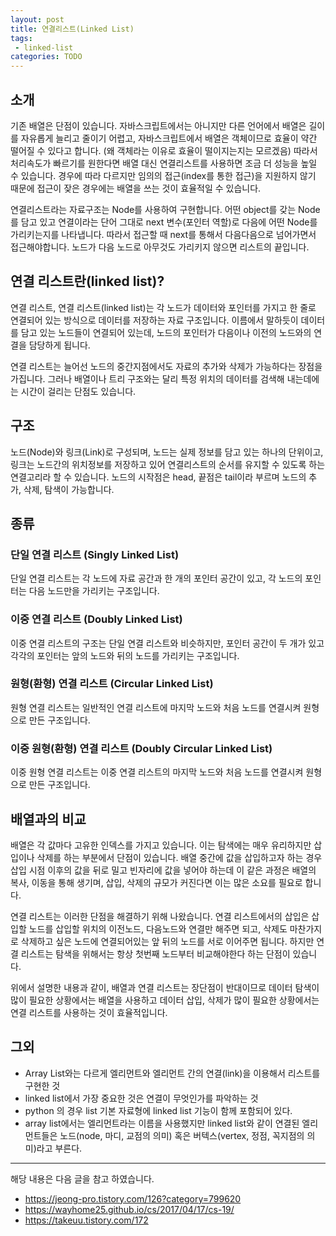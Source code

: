 ```yaml
---
layout: post
title: 연결리스트(Linked List) 
tags:
 - linked-list
categories: TODO
---
```


## 소개
기존 배열은 단점이 있습니다. 자바스크립트에서는 아니지만 다른 언어에서 배열은 길이를 자유롭게 늘리고 줄이기 어렵고, 자바스크립트에서 배열은 객체이므로 효율이 약간 떨어질 수 있다고 합니다. (왜 객체라는 이유로 효율이 떨이지는지는 모르겠음) 따라서 처리속도가 빠르기를 원한다면 배열 대신 연결리스트를 사용하면 조금 더 성능을 높일 수 있습니다. 경우에 따라 다르지만 임의의 접근(index를 통한 접근)을 지원하지 않기 때문에 접근이 잦은 경우에는 배열을 쓰는 것이 효율적일 수 있습니다. 

연결리스트라는 자료구조는 Node를 사용하여 구현합니다. 어떤 object를 갖는 Node를 담고 있고 연결이라는 단어 그대로 next 변수(포인터 역할)로 다음에 어떤 Node를 가리키는지를 나타냅니다. 따라서 접근할 때 next를 통해서 다음다음으로 넘어가면서 접근해야합니다. 노드가 다음 노드로 아무것도 가리키지 않으면 리스트의 끝입니다.

## 연결 리스트란(linked list)?
연결 리스트, 연결 리스트(linked list)는 각 노드가 데이터와 포인터를 가지고 한 줄로 연결되어 있는 방식으로 데이터를 저장하는 자료 구조입니다. 이름에서 말하듯이 데이터를 담고 있는 노드들이 연결되어 있는데, 노드의 포인터가 다음이나 이전의 노드와의 연결을 담당하게 됩니다.

연결 리스트는 늘어선 노드의 중간지점에서도 자료의 추가와 삭제가 가능하다는 장점을 가집니다. 그러나 배열이나 트리 구조와는 달리 특정 위치의 데이터를 검색해 내는데에는 시간이 걸리는 단점도 있습니다.

## 구조
노드(Node)와 링크(Link)로 구성되며, 노드는 실제 정보를 담고 있는 하나의 단위이고, 링크는 노드간의 위치정보를 저장하고 있어 연결리스트의 순서를 유지할 수 있도록 하는 연결고리라 할 수 있습니다. 노드의 시작점은 head, 끝점은 tail이라 부르며 노드의 추가, 삭제, 탐색이 가능합니다.

## 종류
### 단일 연결 리스트 (Singly Linked List)
단일 연결 리스트는 각 노드에 자료 공간과 한 개의 포인터 공간이 있고, 각 노드의 포인터는 다음 노드만을 가리키는 구조입니다.

### 이중 연결 리스트 (Doubly Linked List)
이중 연결 리스트의 구조는 단일 연결 리스트와 비슷하지만, 포인터 공간이 두 개가 있고 각각의 포인터는 앞의 노드와 뒤의 노드를 가리키는 구조입니다.

### 원형(환형) 연결 리스트 (Circular Linked List)
원형 연결 리스트는 일반적인 연결 리스트에 마지막 노드와 처음 노드를 연결시켜 원형으로 만든 구조입니다.

### 이중 원형(환형) 연결 리스트 (Doubly Circular Linked List)
이중 원형 연결 리스트는 이중 연결 리스트의 마지막 노드와 처음 노드를 연결시켜 원형으로 만든 구조입니다.

## 배열과의 비교
배열은 각 값마다 고유한 인덱스를 가지고 있습니다. 이는 탐색에는 매우 유리하지만 삽입이나 삭제를 하는 부분에서 단점이 있습니다. 배열 중간에 값을 삽입하고자 하는 경우 삽입 시점 이후의 값을 뒤로 밀고 빈자리에 값을 넣어야 하는데 이 같은 과정은 배열의 복사, 이동을 통해 생기며, 삽입, 삭제의 규모가 커진다면 이는 많은 소요를 필요로 합니다.

연결 리스트는 이러한 단점을 해결하기 위해 나왔습니다. 연결 리스트에서의 삽입은 삽입할 노드를 삽입할 위치의 이전노드, 다음노드와 연결만 해주면 되고, 삭제도 마찬가지로 삭제하고 싶은 노드에 연결되어있는 앞 뒤의 노드를 서로 이어주면 됩니다. 하지만 연결 리스트는 탐색을 위해서는 항상 첫번째 노드부터 비교해야한다 하는 단점이 있습니다.

위에서 설명한 내용과 같이, 배열과 연결 리스트는 장단점이 반대이므로 데이터 탐색이 많이 필요한 상황에서는 배열을 사용하고 데이터 삽입, 삭제가 많이 필요한 상황에서는 연결 리스트를 사용하는 것이 효율적입니다.



## 그외
- Array List와는 다르게 엘리먼트와 엘리먼트 간의 연결(link)을 이용해서 리스트를 구현한 것
- linked list에서 가장 중요한 것은 연결이 무엇인가를 파악하는 것
- python 의 경우 list 기본 자료형에 linked list 기능이 함께 포함되어 있다.
- array list에서는 엘리먼트라는 이름을 사용했지만 linked list와 같이 연결된 엘리먼트들은 노드(node, 마디, 교점의 의미) 혹은 버텍스(vertex, 정점, 꼭지점의 의미)라고 부른다.


----
해당 내용은 다음 글을 참고 하였습니다.
- https://jeong-pro.tistory.com/126?category=799620
- https://wayhome25.github.io/cs/2017/04/17/cs-19/
- https://takeuu.tistory.com/172